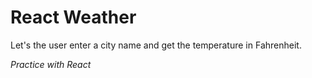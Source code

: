 # React Weather

Let's the user enter a city name and get the temperature in Fahrenheit.

*Practice with React*
